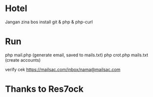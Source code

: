 # Hotel
Jangan zina bos
install git & php & php-curl

# Run
php mail.php (generate email, saved to mails.txt)
php crot.php mails.txt (create accounts)

verify cek https://mailsac.com/inbox/nama@mailsac.com

# Thanks to Res7ock
